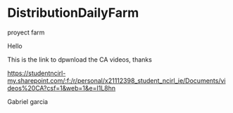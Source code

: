 # DistributionDailyFarm
proyect farm


Hello

This is the link to dpwnload the CA videos, thanks

https://studentncirl-my.sharepoint.com/:f:/r/personal/x21112398_student_ncirl_ie/Documents/videos%20CA?csf=1&web=1&e=I1L8hn

Gabriel garcia
